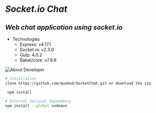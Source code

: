 # _Socket.io Chat_

## _Web chat application using socket.io_

- Technologies
  - Express: v4.17.1
  - Socket.io: v2.3.0
  - Gulp: 4.0.2
  - Babel/core: v7.9.6

![About Developer](/logo/rjw.png)

```bash
# Installation
clone https://github.com/quobod/SocketChat.git or download the zip

 npm install

# External Optional Dependency
npm install --global nodemon

```
